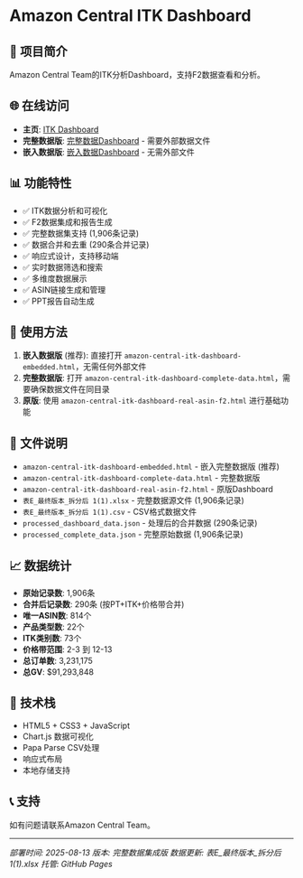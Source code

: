 # Amazon Central ITK Dashboard

## 🎯 项目简介
Amazon Central Team的ITK分析Dashboard，支持F2数据查看和分析。

## 🌐 在线访问
- **主页**: [ITK Dashboard](./amazon-central-itk-dashboard-real-asin-f2.html)
- **完整数据版**: [完整数据Dashboard](./amazon-central-itk-dashboard-complete-data.html) - 需要外部数据文件
- **嵌入数据版**: [嵌入数据Dashboard](./amazon-central-itk-dashboard-embedded.html) - 无需外部文件

## 📊 功能特性
- ✅ ITK数据分析和可视化
- ✅ F2数据集成和报告生成
- ✅ 完整数据集支持 (1,906条记录)
- ✅ 数据合并和去重 (290条合并记录)
- ✅ 响应式设计，支持移动端
- ✅ 实时数据筛选和搜索
- ✅ 多维度数据展示
- ✅ ASIN链接生成和管理
- ✅ PPT报告自动生成

## 🚀 使用方法
1. **嵌入数据版** (推荐): 直接打开 `amazon-central-itk-dashboard-embedded.html`，无需任何外部文件
2. **完整数据版**: 打开 `amazon-central-itk-dashboard-complete-data.html`，需要确保数据文件在同目录
3. **原版**: 使用 `amazon-central-itk-dashboard-real-asin-f2.html` 进行基础功能

## 📁 文件说明
- `amazon-central-itk-dashboard-embedded.html` - 嵌入完整数据版 (推荐)
- `amazon-central-itk-dashboard-complete-data.html` - 完整数据版
- `amazon-central-itk-dashboard-real-asin-f2.html` - 原版Dashboard
- `表E_最终版本_拆分后 1(1).xlsx` - 完整数据源文件 (1,906条记录)
- `表E_最终版本_拆分后 1(1).csv` - CSV格式数据文件
- `processed_dashboard_data.json` - 处理后的合并数据 (290条记录)
- `processed_complete_data.json` - 完整原始数据 (1,906条记录)

## 📈 数据统计
- **原始记录数**: 1,906条
- **合并后记录数**: 290条 (按PT+ITK+价格带合并)
- **唯一ASIN数**: 814个
- **产品类型数**: 22个
- **ITK类别数**: 73个
- **价格带范围**: 2-3 到 12-13
- **总订单数**: 3,231,175
- **总GV**: $91,293,848

## 🔧 技术栈
- HTML5 + CSS3 + JavaScript
- Chart.js 数据可视化
- Papa Parse CSV处理
- 响应式布局
- 本地存储支持

## 📞 支持
如有问题请联系Amazon Central Team。

---
*部署时间: 2025-08-13*
*版本: 完整数据集成版*
*数据更新: 表E_最终版本_拆分后 1(1).xlsx*
*托管: GitHub Pages*
